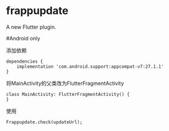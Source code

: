 # frappupdate

A new Flutter plugin.

#Android only


添加依赖

```
dependencies {
    implementation 'com.android.support:appcompat-v7:27.1.1'
}
```


将MainActivity的父类改为FlutterFragmentActivity
```
class MainActivity: FlutterFragmentActivity() {
}
```


使用
```
Frappupdate.check(updateUrl);
```